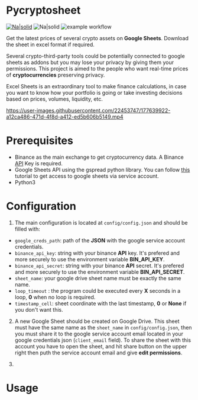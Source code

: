 # Pycryptosheet

  

[![Na|solid](https://img.shields.io/badge/license-GPL-brightgreen)](https://github.com/alturiano/pycryptosheet/blob/main/LICENSE) ![Na|solid](https://img.shields.io/badge/python-3.8-brightgreen) ![example workflow](https://github.com/alturiano/pycryptosheet/actions/workflows/python-app.yml/badge.svg)

 
Get the latest prices of several crypto assets on **Google Sheets**. Download the sheet in excel format if required.
  
Several crypto-third-party tools could be potentially connected to google sheets as addons but you may lose your privacy by giving them your permissions. This project is aimed to the people who want real-time prices of **cryptocurrencies** preserving privacy.


Excel Sheets is an extraordinary tool to make finance calculations, in case you want to know how your portfolio is going or take investing decisions based on prices, volumes, liquidity, etc.

https://user-images.githubusercontent.com/22453747/177639922-a12ca486-471d-4f8d-a412-ed5b606b5149.mp4
  

# Prerequisites

- Binance as the main exchange to get cryptocurrency data. A Binance [API](https://www.binance.com/en/support/faq/360002502072) Key is required.
- Google Sheets API using the gspread python library. You can follow [this](https://docs.gspread.org/en/latest/oauth2.html) tutorial to get access to google sheets via service account.
-  Python3

# Configuration

1. The main configuration is located at `config/config.json`  and should be filled with:

- `google_creds_path`: path of the **JSON** with the google service account credentials.
- `binance_api_key`: string with your binance **API** key. It's prefered and more securely to use the environment variable **BIN_API_KEY**.
- `binance_api_secret`: string with your binance **API** secret. It's prefered and more securely to use the environment variable **BIN_API_SECRET**.
- `sheet_name`: your google drive sheet name must be exactly the same name.
- `loop_timeout` : the program could be executed every **X** seconds in a loop, **0** when no loop is required.
- `timestamp_cell`: sheet coordinate with the last timestamp, **0** or **None** if you don't want this.

2. A new Google Sheet should be created on Google Drive. This sheet must have the same name as the `sheet_name` in `config/config.json`, then you must share it to the google service account email located in your google credentials json (`client_email` field). To share the sheet with this account you have to open the sheet, and hit share button on the upper right then puth the service account email and give **edit permissions**.

3. 
# Usage

  
  
  


